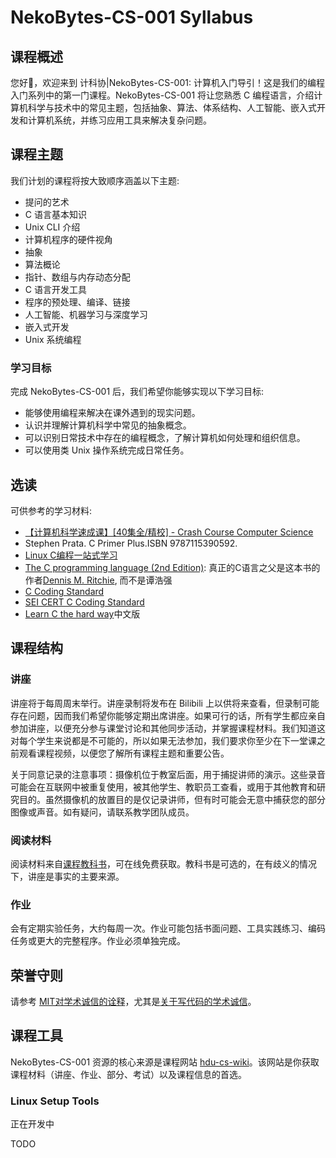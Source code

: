 # NekoBytes-CS-001 Syllabus
## 课程概述
您好👋，欢迎来到 计科协|NekoBytes-CS-001: 计算机入门导引！这是我们的编程入门系列中的第一门课程。NekoBytes-CS-001 将让您熟悉 C 编程语言，介绍计算机科学与技术中的常见主题，包括抽象、算法、体系结构、人工智能、嵌入式开发和计算机系统，并练习应用工具来解决复杂问题。

## 课程主题

我们计划的课程将按大致顺序涵盖以下主题:
- 提问的艺术
- C 语言基本知识
- Unix CLI 介绍
- 计算机程序的硬件视角
- 抽象
- 算法概论
- 指针、数组与内存动态分配
- C 语言开发工具
- 程序的预处理、编译、链接
- 人工智能、机器学习与深度学习
- 嵌入式开发
- Unix 系统编程

### 学习目标

完成 NekoBytes-CS-001 后，我们希望你能够实现以下学习目标:
- 能够使用编程来解决在课外遇到的现实问题。
- 认识并理解计算机科学中常见的抽象概念。
- 可以识别日常技术中存在的编程概念，了解计算机如何处理和组织信息。
- 可以使用类 Unix 操作系统完成日常任务。

## 选读

可供参考的学习材料:
- [【计算机科学速成课】[40集全/精校] - Crash Course Computer Science](https://www.bilibili.com/video/BV1EW411u7th?vd_source=699341ff80cb01917fb43665199a48dd)
- Stephen Prata. C Primer Plus.ISBN 9787115390592.
- [Linux C编程一站式学习](https://akaedu.github.io/book/)
- [The C programming language (2nd Edition)](http://cslabcms.nju.edu.cn/problem_solving/images/c/cc/The_C_Programming_Language_%282nd_Edition_Ritchie_Kernighan%29.pdf): 真正的C语言之父是这本书的作者[Dennis M. Ritchie](http://en.wikipedia.org/wiki/Dennis_Ritchie), 而不是谭浩强
- [C Coding Standard](https://users.ece.cmu.edu/~eno/coding/CCodingStandard.html)
- [SEI CERT C Coding Standard](https://wiki.sei.cmu.edu/confluence/display/c/SEI+CERT+C+Coding+Standard)
- [Learn C the hard way](https://wizardforcel.gitbooks.io/lcthw/content/preface.html)中文版

## 课程结构

### 讲座

讲座将于每周周末举行。讲座录制将发布在 Bilibili 上以供将来查看，但录制可能存在问题，因而我们希望你能够定期出席讲座。如果可行的话，所有学生都应亲自参加讲座，以便充分参与课堂讨论和其他同步活动，并掌握课程材料。我们知道这对每个学生来说都是不可能的，所以如果无法参加，我们要求你至少在下一堂课之前观看课程视频，以便您了解所有课程主题和重要公告。

关于同意记录的注意事项：摄像机位于教室后面，用于捕捉讲师的演示。这些录音可能会在互联网中被重复使用，被其他学生、教职员工查看，或用于其他教育和研究目的。虽然摄像机的放置目的是仅记录讲师，但有时可能会无意中捕获您的部分图像或声音。如有疑问，请联系教学团队成员。

### 阅读材料

阅读材料来自[课程教科书](/2.编程模块/2.1.1Introduction)，可在线免费获取。教科书是可选的，在有歧义的情况下，讲座是事实的主要来源。

### 作业

会有定期实验任务，大约每周一次。作业可能包括书面问题、工具实践练习、编码任务或更大的完整程序。作业必须单独完成。

## 荣誉守则
请参考 [MIT对学术诚信的诠释](https://integrity.mit.edu/)，尤其是[关于写代码的学术诚信](http://integrity.mit.edu/handbook/writing-code)。

## 课程工具
NekoBytes-CS-001 资源的核心来源是课程网站 [hdu-cs-wiki](/2.编程模块/2.编程模块)。该网站是你获取课程材料（讲座、作业、部分、考试）以及课程信息的首选。

### Linux Setup Tools
正在开发中

TODO